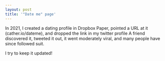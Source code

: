 ```yaml
---
layout: post
title: '"Date me" page'
---
```


In 2021, I created a dating profile in Dropbox Paper, pointed a URL at it (cather.io/dateme), and dropped the link in my twitter profile
A friend discovered it, tweeted it out, it went moderately viral, and many people have since followed suit.

I try to keep it updated!
